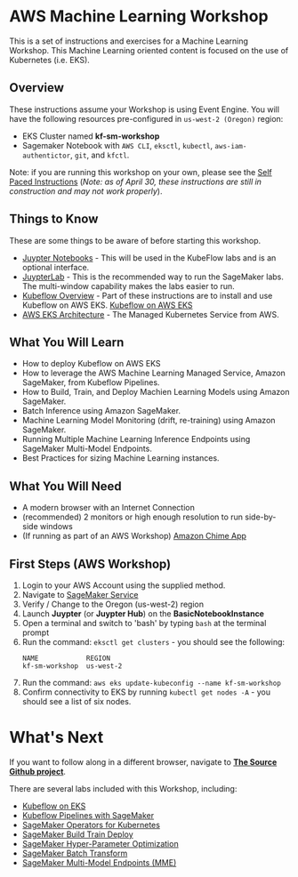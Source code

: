 # AWS Machine Learning Workshop

This is a set of instructions and exercises for a Machine Learning Workshop. This Machine Learning oriented content is focused on the use of Kubernetes (i.e. EKS).

## Overview

These instructions assume your Workshop is using Event Engine. You will have the following resources pre-configured in `us-west-2 (Oregon)` region:

- EKS Cluster named **kf-sm-workshop**
- Sagemaker Notebook with `AWS CLI`, `eksctl`, `kubectl`, `aws-iam-authentictor`, `git`, and `kfctl`.

Note: if you are running this workshop on your own, please see the [Self Paced Instructions](README-SELFPACED.md) (_Note: as of April 30, these instructions are still in construction and may not work properly_).

## Things to Know

These are some things to be aware of before starting this workshop.

- [Juypter Notebooks](https://www.dataquest.io/blog/jupyter-notebook-tutorial/) - This will be used in the KubeFlow labs and is an optional interface.
- [JuypterLab](https://codingclubuc3m.rbind.io/post/2019-05-08/) - This is the recommended way to run the SageMaker labs. The multi-window capability makes the labs easier to run.
- [Kubeflow Overview](https://www.kubeflow.org/docs/started/kubeflow-overview/) - Part of these instructions are to install and use Kubeflow on AWS EKS. [Kubeflow on AWS EKS](https://aws.amazon.com/blogs/opensource/kubeflow-amazon-eks/)
- [AWS EKS Architecture](https://aws.amazon.com/quickstart/architecture/amazon-eks/) - The Managed Kubernetes Service from AWS.

## What You Will Learn

- How to deploy Kubeflow on AWS EKS
- How to leverage the AWS Machine Learning Managed Service, Amazon SageMaker, from Kubeflow Pipelines.
- How to Build, Train, and Deploy Machien Learning Models using Amazon SageMaker.
- Batch Inference using Amazon SageMaker.
- Machine Learning Model Monitoring (drift, re-training) using Amazon SageMaker.
- Running Multiple Machine Learning Inference Endpoints using SageMaker Multi-Model Endpoints.
- Best Practices for sizing Machine Learning instances.

## What You Will Need

- A modern browser with an Internet Connection
- (recommended) 2 monitors or high enough resolution to run side-by-side windows
- (If running as part of an AWS Workshop) [Amazon Chime App](https://aws.amazon.com/chime/)

## First Steps (AWS Workshop)

1. Login to your AWS Account using the supplied method.
2. Navigate to [SageMaker Service](https://us-west-2.console.aws.amazon.com/sagemaker/)
3. Verify / Change to the Oregon (us-west-2) region
4. Launch **Juypter** (or **Juypter Hub**) on the **BasicNotebookInstance**
5. Open a terminal and switch to 'bash' by typing `bash` at the terminal prompt
6. Run the command: `eksctl get clusters` - you should see the following:
   ```
   NAME            REGION
   kf-sm-workshop  us-west-2
   ```
7. Run the command: `aws eks update-kubeconfig --name kf-sm-workshop`
8. Confirm connectivity to EKS by running `kubectl get nodes -A` - you should see a list of six nodes.

# What's Next

If you want to follow along in a different browser, navigate to **[The Source Github project](https://github.com/jwnichols3/aws-immersion-ml-public)**.

There are several labs included with this Workshop, including:

- [Kubeflow on EKS](labs/kubeflow/README.md)
- [Kubeflow Pipelines with SageMaker](labs/sagemaker-kubeflow-pipeline/README.md)
- [SageMaker Operators for Kubernetes](labs/sagemaker-operators-for-k8s/README.md)
- [SageMaker Build Train Deploy](labs/sagemaker/build-train-deploy/)
- [SageMaker Hyper-Parameter Optimization](labs/sagemaker/README.md)
- [SageMaker Batch Transform](labs/sagemaker/README.md)
- [SageMaker Multi-Model Endpoints (MME)](labs/sagemaker/README.md)
